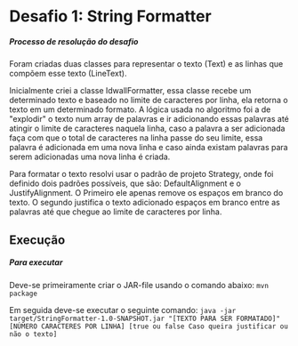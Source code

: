 # Desafio 1: String Formatter

##### Processo de resolução do desafio

Foram criadas duas classes para representar o texto (Text) e as linhas que compõem esse texto (LineText).

Inicialmente criei a classe IdwallFormatter, essa classe recebe um determinado texto e baseado no limite de caracteres por linha, ela retorna o texto em um determinado formato. A lógica usada no algoritmo foi a de "explodir" o texto num array de palavras e ir adicionando essas palavras até atingir o limite de caracteres naquela linha, caso a palavra a ser adicionada faça com que o total de caracteres na linha passe do seu limite, essa palavra é adicionada em uma nova linha e caso ainda existam palavras para serem adicionadas uma nova linha é criada.

Para formatar o texto resolvi usar o padrão de projeto Strategy, onde foi definido dois padrões possíveis, que são: DefaultAlignment e o JustifyAlignment. O Primeiro ele apenas remove os espaços em branco do texto. O segundo justifica o texto adicionado espaços em branco entre as palavras até que chegue ao limite de caracteres por linha.

## Execução

##### Para executar

Deve-se primeiramente criar o JAR-file usando o comando abaixo:
`mvn package`

Em seguida deve-se executar o seguinte comando:
`java -jar target/StringFormatter-1.0-SNAPSHOT.jar "[TEXTO PARA SER FORMATADO]" [NÚMERO CARACTERES POR LINHA] [true ou false Caso queira justificar ou não o texto]` 